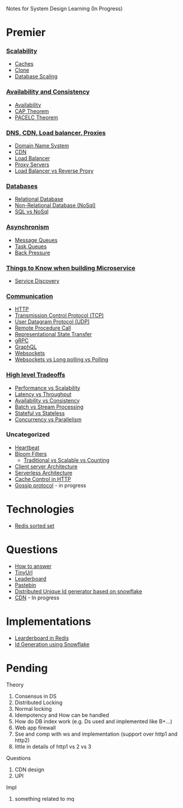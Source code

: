 Notes for System Design Learning (In Progress)

# Premier

### [Scalability](premier/Scalability.md)

- [Caches](premier/Scalability-files/Caches.md)
- [Clone](premier/Scalability-files/Clone.md)
- [Database Scaling](premier/Scalability-files/Database-Scaling.md)

### [Availability and Consistency](premier/Availability-Consistency.md)

- [Availability](premier/Availability-Consistency.md#availability)
- [CAP Theorem](premier/Availability-Consistency.md#cap-theorem)
- [PACELC Theorem](premier/Availability-Consistency.md#pacelc-theorem)

### [DNS, CDN, Load balancer, Proxies](premier/DNS-CDN-Load_balancer-Proxies.md)

- [Domain Name System](premier/DNS-CDN-Load_balancer-Proxies.md#domain-name-system)
- [CDN](premier/DNS-CDN-Load_balancer-Proxies.md#cdn)
- [Load Balancer](premier/DNS-CDN-Load_balancer-Proxies.md#load-balancer)
- [Proxy Servers](premier/DNS-CDN-Load_balancer-Proxies.md#proxy-servers)
- [Load Balancer vs Reverse Proxy](premier/DNS-CDN-Load_balancer-Proxies.md#load-balancer-vs-reverse-proxy)

### [Databases](premier/Databases.md)

- [Relational Database](premier/Databases.md#relational-database)
- [Non-Relational Database (NoSql)](premier/Databases.md#non-relational-database-nosql)
- [SQL vs NoSql](premier/Databases.md#sql-vs-nosql)

### [Asynchronism](premier/Asynchronism.md)

- [Message Queues](premier/Scalability-files/Message-Queue.md)
- [Task Queues](premier/Scalability-files/Task-Queue.md)
- [Back Pressure](premier/Asynchronism.md#back-pressure)

### [Things to Know when building Microservice](premier/Things-to-Know-when-building-Microservice.md)

- [Service Discovery](premier/Things-to-Know-when-building-Microservice.md#service-discovery)

### [Communication](premier/Communication.md)

- [HTTP](premier/Communication.md#http)
- [Transmission Control Protocol (TCP)](premier/Communication.md#transmission-control-protocol-tcp)
- [User Datagram Protocol (UDP)](premier/Communication.md#user-datagram-protocol-udp)
- [Remote Procedure Call](premier/Communication.md#remote-procedure-call-rpc)
- [Representational State Transfer](premier/Communication.md#representational-state-transfer-rest)
- [gRPC](premier/Communication.md#google-remote-procedure-callgrpc)
- [GraphQL](premier/Communication.md#graphql)
- [Websockets](premier/Communication.md#websockets)
- [Websockets vs Long polling vs Polling](premier/Communication.md#websocket-vs-long-polling-vs-polling)

### [High level Tradeoffs](premier/High-level-tradeoffs.md)

- [Performance vs Scalability](premier/High-level-tradeoffs.md#performance-vs-scalability)
- [Latency vs Throughput](premier/High-level-tradeoffs.md#latency-vs-throughput)
- [Availability vs Consistency](premier/High-level-tradeoffs.md#availability-vs-consistency---see-in-page-availability-and-consistency)
- [Batch vs Stream Processing](premier/High-level-tradeoffs.md#batch-vs-stream-processing)
- [Stateful vs Stateless](premier/High-level-tradeoffs.md#stateful-vs-stateless-design)
- [Concurrency vs Parallelism](premier/High-level-tradeoffs.md#concurrency-vs-parallelism)

### Uncategorized

- [Heartbeat](premier/Uncategorized/Heartbeat.md)
- [Bloom Filters](premier/Uncategorized/Bloom-filters.md)
  - [Traditional vs Scalable vs Counting](/premier/Uncategorized/Bloom-filters.md#traditional-vs-counting-vs-scalable-bloom-filter)
- [Client server Architecture](premier/Uncategorized/client-server-architecture.md)
- [Serverless Architecture](premier/Uncategorized/serverless-arch.md)
- [Cache Control in HTTP](premier/Uncategorized/browser-cache-control.md)
- [Gossip protocol](premier/Uncategorized/gossip-protocol.md) - in progress

# Technologies

- [Redis sorted set](Technologies/redis-sorted-set.md)

# Questions

- [How to answer](Questions/steps-to-answer-sd.md)
- [TinyUrl](Questions/TinyUrl.md)
- [Leaderboard](Questions/leader-board.md)
- [Pastebin](Questions/pastebin.md)
- [Distributed Unique Id generator based on snowflake](Questions/snowflake.md)
- [CDN](Questions/cdn.md) - In progress

# Implementations

- [Learderboard in Redis](https://github.com/Ayush-k-Shukla/leaderboard-redis)
- [Id Generation using Snowflake](https://github.com/Ayush-k-Shukla/small-dev-projects/tree/main/3.%20snowflake-id)

# Pending

Theory

1. Consensus in DS
2. Distributed Locking
3. Normal locking
4. Idempotency and How can be handled
5. How do DB index work (e.g. Ds used and implemented like B+...)
6. Web app firewall
7. Sse and comp with ws and implementation (support over http1 and http2)
8. little in details of http1 vs 2 vs 3

Questions

1. CDN design
2. UPI

Impl

1. something related to mq

